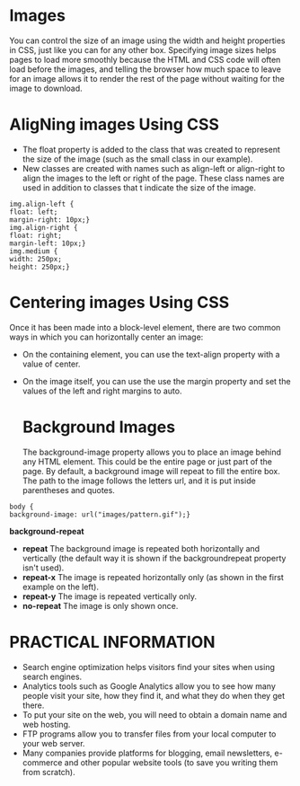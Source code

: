 # Images
You can control the size of an image using the width and
height properties in CSS, just like you can for any other box.
Specifying image sizes helps pages to load more smoothly
because the HTML and CSS code will often load before the
images, and telling the browser how much space to leave for an
image allows it to render the rest of the page without waiting for
the image to download.

# AligNing images Using CSS

+ The float property is added to the class that was created to
represent the size of the image (such as the small class in our example).
+ New classes are created with names such as align-left or
align-right to align the images to the left or right of the page.
These class names are used in addition to classes that t indicate
the size of the image.
```
img.align-left {
float: left;
margin-right: 10px;}
img.align-right {
float: right;
margin-left: 10px;}
img.medium {
width: 250px;
height: 250px;}
```
# Centering images Using CSS

Once it has been made into a block-level element, there are
two common ways in which you can horizontally center an image:
+ On the containing element, you can use the text-align
   property with a value of center.
+ On the image itself, you can use the use the margin property
   and set the values of the left and right margins to auto.
   
   # Background Images
   
   The background-image property allows you to place
   an image behind any HTML element. This could be the entire
page or just part of the page. By default, a background image will
repeat to fill the entire box. The path to the image follows
the letters url, and it is put inside parentheses and quotes.

```
body {
background-image: url("images/pattern.gif");}
```
**background-repeat**

+ **repeat**
The background image is
repeated both horizontally and
vertically (the default way it
is shown if the backgroundrepeat property isn't used).
+ **repeat-x**
The image is repeated
horizontally only (as shown in
the first example on the left).
+ **repeat-y**
The image is repeated vertically
only.
+ **no-repeat**
The image is only shown once.


# PRACTICAL INFORMATION
+ Search engine optimization helps visitors find your
sites when using search engines.
+ Analytics tools such as Google Analytics allow you to
see how many people visit your site, how they find it,
and what they do when they get there.
+ To put your site on the web, you will need to obtain a
domain name and web hosting.
+ FTP programs allow you to transfer files from your
local computer to your web server.
+ Many companies provide platforms for blogging, email
newsletters, e-commerce and other popular website
tools (to save you writing them from scratch).
